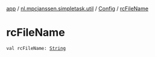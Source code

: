[app](../../index.md) / [nl.mpcjanssen.simpletask.util](../index.md) / [Config](index.md) / [rcFileName](.)

# rcFileName

`val rcFileName: `[`String`](https://kotlinlang.org/api/latest/jvm/stdlib/kotlin/-string/index.html)